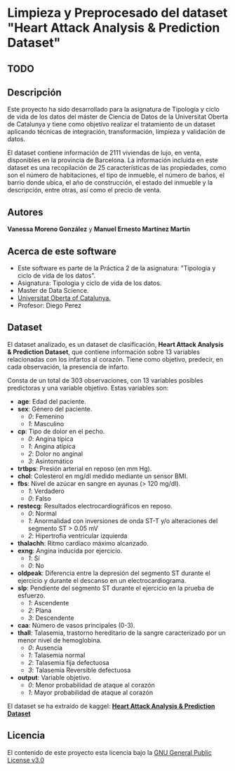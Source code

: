 # Limpieza y Preprocesado del dataset "Heart Attack Analysis & Prediction Dataset"

## TODO

## Descripción
Este proyecto ha sido desarrollado para la asignatura de Tipología y ciclo de vida de los datos del máster de Ciencia de Datos de la Universitat Oberta de Catalunya y tiene como objetivo realizar el tratamiento de un dataset aplicando técnicas de integración, transformación, limpieza y validación de datos. 

El dataset contiene información de 2111 viviendas de lujo, en venta, disponibles en la provincia de Barcelona. La información incluida en este dataset es una recopilación de 25 características de las propiedades, como son el número de habitaciones, el tipo de inmueble, el número de baños, el barrio donde ubica, el año de construcción, el estado del inmueble y la descripción, entre otras, así como el precio de venta.

## Autores

**Vanessa Moreno González** y **Manuel Ernesto Martínez Martín**

## Acerca de este software

* Este software es parte de la Práctica 2 de la asignatura: "Tipologia y ciclo de vida de los datos".
* Asignatura: Tipologia y ciclo de vida de los datos.
* Master de Data Science.
* [Universitat Oberta of Catalunya.](http://www.uoc.edu/portal/ca/index.html)
* Profesor: Diego Perez

## Dataset

El dataset analizado, es un dataset de clasificación, **Heart Attack Analysis & Prediction Dataset**, que contiene información sobre 13 variables relacionadas con los infartos al corazón. 
Tiene como objetivo, predecir, en cada observación, la presencia de infarto.

Consta de un total de 303 observaciones, con 13 variables posibles predictoras y una variable objetivo. Estas variables son:

+ **age**: Edad del paciente.
+ **sex**: Género del paciente.
  - *0*: Femenino
  - *1*: Masculino
+ **cp**: Tipo de dolor en el pecho.
  - *0*: Angina típica
  - *1*: Angina atípica
  - *2*: Dolor no anginal
  - *3*: Asintomático
+ **trtbps**: Presión arterial en reposo (en mm Hg).
+ **chol**: Colesterol en mg/dl medido mediante un sensor BMI.
+ **fbs**: Nivel de azúcar en sangre en ayunas (> 120 mg/dl).
  - *1*: Verdadero
  - *0*: Falso
+ **restecg**: Resultados electrocardiográficos en reposo.
  - *0*: Normal
  - *1*: Anormalidad con inversiones de onda ST-T y/o alteraciones del segmento ST > 0.05 mV
  - *2*: Hipertrofia ventricular izquierda
+ **thalachh**: Ritmo cardíaco máximo alcanzado.
+ **exng**: Angina inducida por ejercicio.
  - *1*: Sí
  - *0*: No
+ **oldpeak**: Diferencia entre la depresión del segmento ST durante el ejercicio y durante el descanso en un electrocardiograma.
+ **slp**: Pendiente del segmento ST durante el ejercicio en la prueba de esfuerzo.
  - *1*: Ascendente
  - *2*: Plana
  - *3*: Descendente
+ **caa**: Número de vasos principales (0-3).
+ **thall**:  Talasemia, trastorno hereditario de la sangre caracterizado por un menor nivel de hemoglobina.
  - *0*: Ausencia
  - *1*: Talasemia normal
  - *2*: Talasemia fija defectuosa
  - *3*: Talasemia Reversible defectuosa
+ **output**: Variable objetivo.
  - *0*: Menor probabilidad de ataque al corazón
  - *1*: Mayor probabilidad de ataque al corazón

El dataset se ha extraído de kaggel: [**Heart Attack Analysis & Prediction Dataset**](https://www.kaggle.com/datasets/rashikrahmanpritom/heart-attack-analysis-prediction-dataset)

## Licencia

El contenido de este proyecto esta licencia bajo la [GNU General Public License v3.0](https://www.gnu.org/licenses/gpl-3.0.html)
